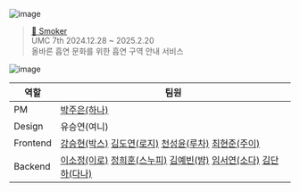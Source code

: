 ![image](https://github.com/user-attachments/assets/6d0413ca-8a0f-4458-8cda-cdd77e3783d2)

> <a href="https://smoker-fe.vercel.app/">🔗 Smoker</a> </br>
>UMC 7th  2024.12.28 ~ 2025.2.20</br>
>올바른 흡연 문화를 위한 흡연 구역 안내 서비스

![image](https://github.com/user-attachments/assets/8d6a7014-efc3-4b06-8d49-11a1c59e97ed)

<div align="center">
  
| 역할 | 팀원 |
|------|------|
| PM | [박주은(하나)](https://github.com/4928vibe) |
| Design | 유승연(여니) |
| Frontend | [강승현(박스)](https://github.com/seunghyeonKang)   [김도연(로지)](https://github.com/dykimruby)   [천성윤(루차)](https://github.com/seongyun4359)   [최현준(주이)](https://github.com/hywznn) |
| Backend | [이소정(이로)](https://github.com/Sojeong0430) [정희훈(스누피)](https://github.com/heehunjung) [김예빈(뱜)](https://github.com/20210699) [임서연(소다)](https://github.com/seoyeon0103)  [김단하(다나)](https://github.com/kimdanha) |

</div>
